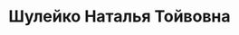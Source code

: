 ---
title: Шулейко Наталья Тойвовна
position: 'Заведующий отделением – врач-акушер-гинеколог'
education:
    basic:
        level: 'Высшее – специалитет'
        org: 'Государственное образовательное учреждение высшего профессионального образования «Петрозаводский государственный университет»'
        date: '2009 г.'
        speciality: 'Лечебное дело'
        qualification: 'Врач'
    additional:
        speciality: 'Акушерство и гинекология'
        date: '15.04.2025'

order: 1
---